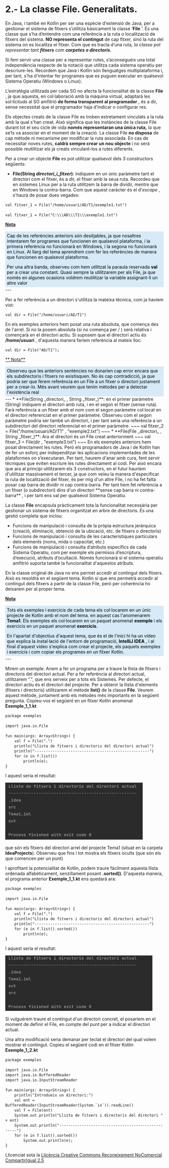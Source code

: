 # 2.- La classe File. Generalitats.

En Java, i també en Kotlin per ser una espècie d'extensió de Java, per a
gestionar el sistema de fitxers s’utilitza bàsicament la classe ‘**File** ’.
És una classe que s’ha d’entendre com una referència a la ruta o localització
de fitxers del sistema. **NO representa el contingut** de cap fitxer, sinó la
ruta del sistema on es localitza el fitxer. Com que es tracta d’una ruta, _la
classe pot representar tant **fitxers** com **carpetes o directoris**_.

Si fem servir una classe per a representar rutes, s’aconsegueix una total
independència respecte de la notació que utilitza cada sistema operatiu per
descriure-les. Recordem que Java i Kotlin són llenguatges multiplataforma i,
per tant, s'ha d'intentar fer programes que es puguen executar en qualsevol
Sistema Operatiu (Windows o Linux).

L’estratègia utilitzada per cada SO no afecta la funcionalitat de la classe
**File** , ja que aquesta, en col·laboració amb la màquina virtual, adaptarà
les sol·licituds al SO amfitrió **de forma transparent al programador** , és a
dir, sense necessitat que el programador haja d’indicar o configurar res.

Els objectes creats de la classe File es troben estretament vinculats a la
ruta amb la qual s’han creat. Això significa que les instàncies de la classe
File durant tot el seu cicle de vida **només representaran una única ruta,**
la que se’ls va associar en el moment de la creació. La classe File **no
disposa** de cap mètode ni mecanisme per modificar la ruta associada. En cas
de necessitar noves rutes, **caldrà sempre crear un nou objecte** i no serà
possible reutilitzar els ja creats vinculant-los a rutes diferents.

Per a crear un objecte **File** es pot utilitzar qualsevol dels 3 constructors
següents:

  * **File(String _directori_i_fitxer_)**: indiquem en un únic paràmetre tant el directori com el fitxer, és a dir, el fitxer amb la seua ruta. Recordeu que en sistemes Linux per a la ruta utilitzem la barra de dividir, mentre que en Windows la contra-barra. Com que aquest caràcter és el d'_escape_ , s'haurà de posar dues vegades: 
~~~
val fitxer_1 = File("/home/usuari/AD/T1/exemple1.txt")

val fitxer_1 = File("C:\\\AD\\\T1\\\exemple1.txt")
~~~

<u>**Nota**</u>

<div style="background-color: #d6eaf8; color: black; padding: 5px;">
Cap de les referències anteriors són desitjables, ja que nosaltres intentarem
fer programes que funcionen en qualsevol plataforma, i la primera referència
no funcionarà en Windows, i la segona no funcionarà en Linux. Al llarg del
tema aprendrem com fer les referències de manera que funcionen en qualsevol
plataforma.
<p></p>
Per una altra banda, observeu com hem utilitzat la paraula reservada <b>val</b>
per a crear una constant. Quasi sempre la utilitzarem per als File, ja que
només en algunes ocasions voldrem reutilitzar la variable assignant-li un
altre valor
</div>
---

Per a fer referència a un directori s'utilitza la mateixa tècnica, com ja
havíem vist:

~~~
val dir = File("/home/usuari/AD/T1")
~~~
En els exemples anteriors hem posat una ruta absoluta, que comença des de
l'arrel. Si no la posem absoluta (si no comença per / ) serà relativa i
començarà en el directori actiu. Si suposem que el directori actiu és
**/home/usuari** , d'aquesta manera faríem referència al mateix lloc:
~~~
val dir = File("AD/T1");
~~~
<u>** Nota**</u>
<div style="background-color: #d6eaf8; color: black; padding: 5px;">
Observeu que les anteriors sentències no donarien cap error encara que els
subdirectoris i fitxers no existisquen. No és cap contradicció, ja que podria
ser que férem referència en un File a un fitxer o directori justament per a
crear-lo. Més avant veurem que tenim mètodes per a detectar l'existència real
</div>
---
  * **File(String _directori_ , String _fitxer_)**: en el primer paràmetre (String) indiquem el directori amb ruta, i en el segon el fitxer (sense ruta). Farà referència a un fitxer amb el nom com el segon paràmetre col·locat en el directori referenciat en el primer paràmetre. Observeu com el segon paràmetre podria ser també un directori, i per tant seria una referència a un subdirectori del directori referenciat en el primer paràmetre. 
~~~
val fitxer_2 = File("/home/usuari/AD/T1" , "exemple2.txt")
~~~
  * **File(File _directori_ , String _fitxer_)**: Ara el directori és un File creat anteriorment 
~~~
val fitxer_3 = File(dir , "exemple3.txt")
~~~
En els exemples anteriors hem posat directament les rutes. Però els
programadors de Java i de Kotlin han de fer un esforç per independitzar les
aplicacions implementades de les plataformes on s’executaran. Per tant, haurem
d'anar amb cura, fent servir tècniques que eviten escriure les rutes
directament al codi. Per això encara que ara al principi utilitzarem els 3
constructors, en el futur hauríem d'utilitzar massivament el tercer, ja que
com veieu la manera d'especificar la ruta de localització del fitxer, és per
mig d'un altre File, i no ha fet falta posar cap barra de dividir ni cap
contra-barra. Per tant hem fet referència a un fitxer (o subdirectori) dins
d'un directori **sense cap barra ni contra-barra** , i per tant ens val per
qualsevol Sistema Operatiu.

La classe **File** encapsula pràcticament tota la funcionalitat necessària per
gestionar un sistema de fitxers organitzat en arbre de directoris. És una
gestió completa que inclou:

  * Funcions de manipulació i consulta de la pròpia estructura jeràrquica (creació, eliminació, obtenció de la ubicació, etc. de fitxers o directoris)
  * Funcions de manipulació i consulta de les característiques particulars dels elements (noms, mida o capacitat, etc.)
  * Funcions de manipulació i consulta d’atributs específics de cada Sistema Operatiu, com per exemple els permisos d’escriptura, d’execució, atributs d’ocultació. Només funcionarà si el sistema operatiu amfitrió suporta també la funcionalitat d'aquestos atributs.

En la classe original de Java no ens permet accedir al contingut dels fitxers.
Això es resoldrà en el següent tema. Kotlin sí que ens permetrà accedir al
contingut dels fitxers a partir de la classe File, però per coherència ho
deixarem per al proper tema.

<u>**Nota**</u> 
<div style="background-color: #d6eaf8; color: black; padding: 5px;">
Tots els exemples i exercicis de cada tema els col·locarem en un únic projecte
de Kotlin amb el nom del tema. en aquest cas l'anomenarem <b>Tema1</b>. Els
exemples els col·locarem en un paquet anomenat <b>exemple</b> i els exercicis en
un paquet anomenat <b>exercicis</b>.
<p></p>
En l'apartat d'objectius d'aquest tema, que és el de l'inici hi ha un vídeo
que explica la instal·lació de l'entorn de programació, <b>IntelliJ IDEA</b> , i
al final d'aquest vídeo s'explica com crear el projecte, els paquets exemples
i exercicis i com copiar els programes en un fitxer Kotlin.
</div>
---

Mirem un exemple. Anem a fer un programa per a traure la llista de fitxers i
directoris del directori actual. Per a fer referència al directori actual,
utilitzarem ".", que ens serveix per a tots els Sistemes. Per defecte, el
directori actiu és el directori del projecte. Per a obtenir la llista
d'elements (fitxers i directoris) utilitzarem el mètode **list()** de la
classe **File**. Veurem aquest mètode, juntament amb els mètodes més
importants en la següent pregunta. Copieu-vos el següent en un fitxer Kotlin
anomenat **Exemple_1_1.kt**

    
    
    package exemples
    
    import java.io.File
    
    fun main(args: Array<String>) {
    	val f = File(".")
    	println("Llista de fitxers i directoris del directori actual")
    	println("---------------------------------------------------")
    	for (e in f.list())
    		println(e);
    }

I aquest seria el resultat:

![](T1_2_1.png)

que són els fitxers del directori arrel del projecte Tema1 (situat en la
carpeta **IdeaProjects**). Observeu que fins i tot mostra els fitxers ocults
(que són els que comencen per un punt)

I aprofitant la potencialitat de Kotlin, podem traure fàcilment aquesta llista
ordenada alfabèticament, senzillament posant **.sorted()**. D'aquesta manera,
el programa anterior **Exemple_1_1.kt** ens quedarà ara:

    
    
    package exemples
    
    import java.io.File
    
    fun main(args: Array<String>) {
    	val f = File(".")
    	println("Llista de fitxers i directoris del directori actual")
    	println("---------------------------------------------------")
    	for (e in f.list().sorted())
    		println(e);
    }

I aquest seria el resultat:

![](T1_2_2.png)

Si vulguérem traure el contingut d'un directori concret, el posaríem en el
moment de definir el File, en compte del punt per a indicar el directori
actual.

Una altra modificació seria demanar per teclat el directori del qual volem
mostrar el contingut. Copieu el següent codi en el fitxer Kotlin
**Exemple_1_2.kt**

    
    
    package exemples
    
    import java.io.File
    import java.io.BufferedReader
    import java.io.InputStreamReader
    
    fun main(args: Array<String>) {
    	println("Introdueix un directori:")
    	val ent = BufferedReader(InputStreamReader(System.`in`)).readLine()
    	val f = File(ent)
    	System.out.println("Llista de fitxers i directoris del directori " + ent)
    	System.out.println("---------------------------------------------------")
    	for (e in f.list().sorted())
    		System.out.println(e);
    }
    

Llicenciat sota la  [Llicència Creative Commons Reconeixement NoComercial
CompartirIgual 2.5](http://creativecommons.org/licenses/by-nc-sa/2.5/)

